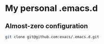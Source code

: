 # My personal .emacs.d

## Almost-zero configuration

```sh
git clone git@github.com:exacs/.emacs.d.git
```

